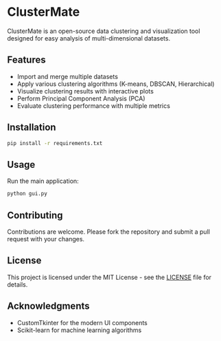 # ClusterMate


ClusterMate is an open-source data clustering and visualization tool designed for easy analysis of multi-dimensional datasets.

## Features

- Import and merge multiple datasets
- Apply various clustering algorithms (K-means, DBSCAN, Hierarchical)
- Visualize clustering results with interactive plots
- Perform Principal Component Analysis (PCA)
- Evaluate clustering performance with multiple metrics

## Installation

```bash
pip install -r requirements.txt
```

## Usage

Run the main application:

```bash
python gui.py
```

## Contributing

Contributions are welcome. Please fork the repository and submit a pull request with your changes.

## License

This project is licensed under the MIT License - see the [LICENSE](LICENSE) file for details.

## Acknowledgments

- CustomTkinter for the modern UI components
- Scikit-learn for machine learning algorithms
